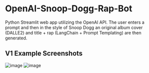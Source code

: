 # OpenAI-Snoop-Dogg-Rap-Bot
Python Streamlit web app utilizing the OpenAI API. The user enters a prompt and then in the style of Snoop Dogg an original album cover (DALLE2) and title + rap (LangChain + Prompt Templating) are then generated.

## V1 Example Screenshots
![image](https://github.com/petermartens98/OpenAI-Snoop-Dogg-Rap-Bot/assets/87671757/4c465f78-d3d7-4d4b-a299-8ca9ab6802a3)
![image](https://github.com/petermartens98/OpenAI-Snoop-Dogg-Rap-Bot/assets/87671757/697b5041-d7a1-4791-ad47-3198cf633ddf)



